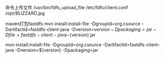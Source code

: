 命令上传文件
/usr/bin/fdfs_upload_file  /etc/fdfs/client.conf  /opt/BLIZZARD.jpg

maven打包fastdfs
mvn install:install-file -DgroupId=org.csource -DartifactId=fastdfs-client-java -Dversion=${version} 
-Dpackaging=jar -Dfile=fastdfs-client-java-${version}.jar

mvn install:install-file -DgroupId=org.csource
-DartifactId=fastdfs-client-java -Dversion=${version} 
-Dpackaging=jar 